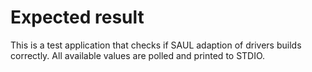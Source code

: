 Expected result
===============
This is a test application that checks if SAUL adaption of drivers builds
correctly.
All available values are polled and printed to STDIO.
